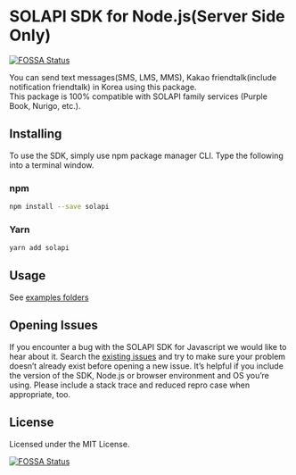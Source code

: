 # SOLAPI SDK for Node.js(Server Side Only)
[![FOSSA Status](https://app.fossa.com/api/projects/git%2Bgithub.com%2Fsolapi%2Fsolapi-nodejs.svg?type=shield)](https://app.fossa.com/projects/git%2Bgithub.com%2Fsolapi%2Fsolapi-nodejs?ref=badge_shield)


You can send text messages(SMS, LMS, MMS), Kakao friendtalk(include notification friendtalk) in Korea using this
package.  
This package is 100% compatible with SOLAPI family services (Purple Book, Nurigo, etc.).

## Installing

To use the SDK, simply use npm package manager CLI. Type the following into a terminal window.

### npm

```bash
npm install --save solapi
```

### Yarn

```bash
yarn add solapi
```

## Usage

See [examples folders](https://github.com/solapi/solapi-nodejs/tree/master/examples)

[//]: # (TODO: Need to add next solapi document link)

## Opening Issues

If you encounter a bug with the SOLAPI SDK for Javascript we would like to hear about it. Search
the [existing issues](https://github.com/solapi/solapi-nodejs/issues) and try to make sure your problem doesn’t
already exist before opening a new issue. It’s helpful if you include the version of the SDK, Node.js or browser
environment and OS you’re using. Please include a stack trace and reduced repro case when appropriate, too.

## License

Licensed under the MIT License.


[![FOSSA Status](https://app.fossa.com/api/projects/git%2Bgithub.com%2Fsolapi%2Fsolapi-nodejs.svg?type=large)](https://app.fossa.com/projects/git%2Bgithub.com%2Fsolapi%2Fsolapi-nodejs?ref=badge_large)